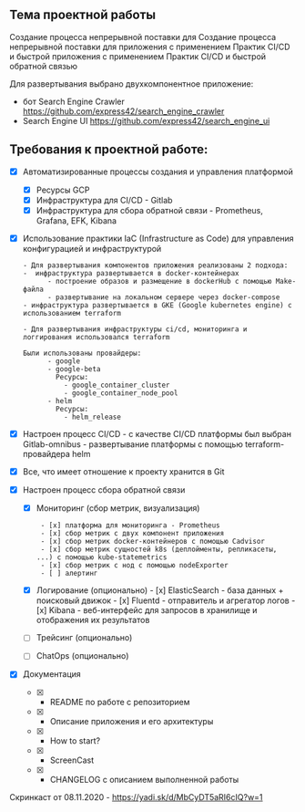 ## Тема проектной работы

Создание процесса непрерывной поставки для Создание процесса непрерывной поставки для приложения 
с применением Практик CI/CD и быстрой приложения с применением Практик CI/CD и быстрой обратной связью

Для развертывания выбрано двухкомпонентное приложение:

- бот Search Engine Crawler 
  https://github.com/express42/search_engine_crawler
- Search Engine UI 
  https://github.com/express42/search_engine_ui


## Требования к проектной работе:

- [x] Автоматизированные процессы создания и управления платформой

    - [x]  Ресурсы GCP 
    - [x]  Инфраструктура для CI/CD - Gitlab  
    - [x]  Инфраструктура для сбора обратной связи - Prometheus, Grafana, EFK, Kibana

- [x] Использование практики IaC (Infrastructure as Code) для управления конфигурацией и инфраструктурой

      - Для развертывания компонентов приложения реализованы 2 подхода:
      -  инфраструктура развертывается в docker-контейнерах
            - построение образов и размещение в dockerHub с помощью Make-файла 
            - развертывание на локальном сервере через docker-compose
      - инфраструктура развертывается в GKE (Google kubernetes engine) с использованием terraform 

      - Для развертывания инфраструктуры ci/cd, мониторинга и логгирования использовался terraform              

      Были использованы провайдеры:
            - google
            - google-beta
              Ресурсы:
                - google_container_cluster
                - google_container_node_pool  
            - helm
              Ресурсы:   
                - helm_release

- [x] Настроен процесс CI/CD 
      - с качестве CI/CD платформы был выбран Gitlab-omnibus 
      - развертывание платформы с помощью terraform-провайдера helm

- [x] Все, что имеет отношение к проекту хранится в Git

- [x] Настроен процесс сбора обратной связи 

   - [x] Мониторинг (сбор метрик, визуализация)

          - [x] платформа для мониторинга - Prometheus
          - [x] сбор метрик с двух компонент приложения
          - [x] сбор метрик docker-контейнеров с помощью Cadvisor 
          - [x] сбор метрик сущностей k8s (деплойменты, репликасеты, ...) с помощью kube-statemetrics
          - [x] сбор метрик с нод с помощью nodeExporter
          - [ ] алертинг

    - [x] Логирование (опционально) 
          - [x] ElasticSearch - база данных + поисковый движок 
          - [x] Fluentd - отправитель и агрегатор логов 
          - [x] Kibana - веб-интерфейс для запросов в хранилище и отображения их результатов

    - [ ] Трейсинг (опционально)
    - [ ] ChatOps (опционально)

    
- [x] Документация 

    - [x] -  README по работе с репозиторием
    - [x] -  Описание приложения и его архитектуры
    - [x] -  How to start?
    - [x] -  ScreenCast
    - [x] -  CHANGELOG с описанием выполненной работы

Скринкаст от 08.11.2020 - https://yadi.sk/d/MbCyDT5aRI6cIQ?w=1



